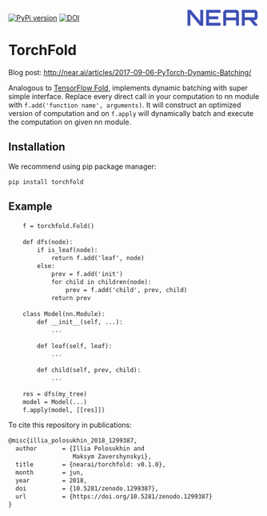 <img src="logo.jpg" width=30% align="right" />

[![PyPi version](https://pypip.in/v/torchfold/badge.png)](https://pypi.org/project/torchfold/) [![DOI](https://zenodo.org/badge/DOI/10.5281/zenodo.1299387.svg)](https://doi.org/10.5281/zenodo.1299387)
# TorchFold

Blog post: http://near.ai/articles/2017-09-06-PyTorch-Dynamic-Batching/

Analogous to [TensorFlow Fold](https://github.com/tensorflow/fold), implements dynamic batching with super simple interface.
Replace every direct call in your computation to nn module with `f.add('function name', arguments)`.
It will construct an optimized version of computation and on `f.apply` will dynamically batch and execute the computation on given nn module.

## Installation
We recommend using pip package manager:
```
pip install torchfold
```

## Example

```
    f = torchfold.Fold()
   
    def dfs(node):
        if is_leaf(node):
            return f.add('leaf', node)
        else:
            prev = f.add('init')
            for child in children(node):
                prev = f.add('child', prev, child)
            return prev

    class Model(nn.Module):
        def __init__(self, ...):
            ...

        def leaf(self, leaf):
            ...

        def child(self, prev, child):
            ...

    res = dfs(my_tree)
    model = Model(...)
    f.apply(model, [[res]])
```


To cite this repository in publications:

    @misc{illia_polosukhin_2018_1299387,
      author       = {Illia Polosukhin and
                      Maksym Zavershynskyi},
      title        = {nearai/torchfold: v0.1.0},
      month        = jun,
      year         = 2018,
      doi          = {10.5281/zenodo.1299387},
      url          = {https://doi.org/10.5281/zenodo.1299387}
    }
